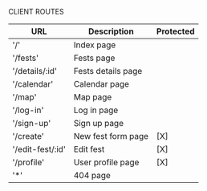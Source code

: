 
CLIENT ROUTES

| URL             | Description        | Protected     |
|-----------------|--------------------|---------------|
|'/'              | Index page         |               |
|'/fests'         | Fests page         |               |
|'/details/:id'   | Fests details page |               |
|'/calendar'      | Calendar page      |               |
|'/map'           | Map page           |               |
|'/log-in'        | Log in page        |               |
|'/sign-up'       | Sign up page       |               |
|'/create'        | New fest form page |      [X]      |
|'/edit-fest/:id' | Edit fest          |      [X]      |
|'/profile'       | User profile page  |      [X]      |
|'*'              | 404 page           |               |